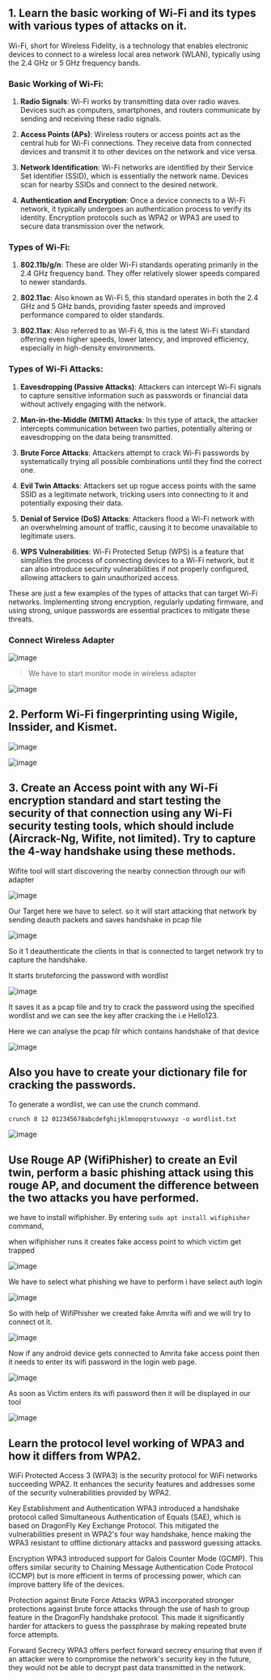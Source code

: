 ## 1. Learn the basic working of Wi-Fi and its types with various types of attacks on it.

Wi-Fi, short for Wireless Fidelity, is a technology that enables electronic devices to connect to a wireless local area network (WLAN), typically using the 2.4 GHz or 5 GHz frequency bands.

### Basic Working of Wi-Fi:

1. **Radio Signals**: Wi-Fi works by transmitting data over radio waves. Devices such as computers, smartphones, and routers communicate by sending and receiving these radio signals.

2. **Access Points (APs)**: Wireless routers or access points act as the central hub for Wi-Fi connections. They receive data from connected devices and transmit it to other devices on the network and vice versa.

3. **Network Identification**: Wi-Fi networks are identified by their Service Set Identifier (SSID), which is essentially the network name. Devices scan for nearby SSIDs and connect to the desired network.

4. **Authentication and Encryption**: Once a device connects to a Wi-Fi network, it typically undergoes an authentication process to verify its identity. Encryption protocols such as WPA2 or WPA3 are used to secure data transmission over the network.

### Types of Wi-Fi:

1. **802.11b/g/n**: These are older Wi-Fi standards operating primarily in the 2.4 GHz frequency band. They offer relatively slower speeds compared to newer standards.

2. **802.11ac**: Also known as Wi-Fi 5, this standard operates in both the 2.4 GHz and 5 GHz bands, providing faster speeds and improved performance compared to older standards.

3. **802.11ax**: Also referred to as Wi-Fi 6, this is the latest Wi-Fi standard offering even higher speeds, lower latency, and improved efficiency, especially in high-density environments.

### Types of Wi-Fi Attacks:

1. **Eavesdropping (Passive Attacks)**: Attackers can intercept Wi-Fi signals to capture sensitive information such as passwords or financial data without actively engaging with the network.

2. **Man-in-the-Middle (MITM) Attacks**: In this type of attack, the attacker intercepts communication between two parties, potentially altering or eavesdropping on the data being transmitted.

3. **Brute Force Attacks**: Attackers attempt to crack Wi-Fi passwords by systematically trying all possible combinations until they find the correct one.

4. **Evil Twin Attacks**: Attackers set up rogue access points with the same SSID as a legitimate network, tricking users into connecting to it and potentially exposing their data.

5. **Denial of Service (DoS) Attacks**: Attackers flood a Wi-Fi network with an overwhelming amount of traffic, causing it to become unavailable to legitimate users.

6. **WPS Vulnerabilities**: Wi-Fi Protected Setup (WPS) is a feature that simplifies the process of connecting devices to a Wi-Fi network, but it can also introduce security vulnerabilities if not properly configured, allowing attackers to gain unauthorized access.

These are just a few examples of the types of attacks that can target Wi-Fi networks. Implementing strong encryption, regularly updating firmware, and using strong, unique passwords are essential practices to mitigate these threats.

### Connect Wireless Adapter

![image](https://github.com/jayshah17/Implementation-of-Cyber-Security-Lab/assets/76842630/9786d970-9b47-4471-aed0-0f40eeffbac7)

> We have to start monitor mode in wireless adapter 

![image](https://github.com/jayshah17/Implementation-of-Cyber-Security-Lab/assets/76842630/20078acb-ab3e-4dc3-8f7e-3de0d769c9fa)



## 2. Perform Wi-Fi fingerprinting using Wigile, Inssider, and Kismet.

![image](https://github.com/jayshah17/Implementation-of-Cyber-Security-Lab/assets/76842630/27845981-74e6-420e-b357-e5477951567d)



![image](https://github.com/jayshah17/Implementation-of-Cyber-Security-Lab/assets/76842630/3a55c7c0-fca8-4fcd-b927-82e93a7887b7)


## 3. Create an Access point with any Wi-Fi encryption standard and start testing the security of that connection using any Wi-Fi security testing tools, which should include (Aircrack-Ng, Wifite, not limited). Try to capture the 4-way handshake using these methods. 

Wifite tool will start discovering the nearby connection through our wifi adapter

![image](https://github.com/jayshah17/Implementation-of-Cyber-Security-Lab/assets/76842630/0f15ae79-80e5-4de5-8f71-839896af0984)

Our Target here we have to select. so it will start attacking that network by sending deauth packets and saves handshake in pcap file 

![image](https://github.com/jayshah17/Implementation-of-Cyber-Security-Lab/assets/76842630/dd255d94-72fb-48cb-b61e-019c1968a3bc)

So it 1 deauthenticate the clients in that is connected to target network try to capture the handshake.

It starts bruteforcing the password with wordlist

![image](https://github.com/jayshah17/Implementation-of-Cyber-Security-Lab/assets/76842630/60ded073-53d8-42f9-aadd-04e7302b3178)

It saves it as a pcap file and try to crack the password using the specified wordlist and we can see the key after cracking the i.e Hello123.

Here we can analyse the pcap filr which contains handshake of that device

![image](https://github.com/jayshah17/Implementation-of-Cyber-Security-Lab/assets/76842630/0d7a81bb-8fb8-4df7-88d3-b108a8542a85)

## Also you have to create your dictionary file for cracking the passwords.

To generate a wordlist, we can use the crunch command.

`crunch 8 12 012345678abcdefghijklmnopqrstuvwxyz -o wordlist.txt`

![image](https://github.com/jayshah17/Implementation-of-Cyber-Security-Lab/assets/76842630/bcfab00d-8ef4-4bc7-ae4a-1f6e24e55ede)

## Use Rouge AP (WifiPhisher) to create an Evil twin, perform a basic phishing attack using this rouge AP, and document the difference between the two attacks you have performed.

we have to install wifiphisher. By entering `sudo apt install wifiphisher` command,

when wifiphisher runs it creates fake access point to which victim get trapped

![image](https://github.com/jayshah17/Implementation-of-Cyber-Security-Lab/assets/76842630/a819a0db-a48e-401c-8dc4-7200cec0805f)

We have to select what phishing we have to perform i have select auth login

![image](https://github.com/jayshah17/Implementation-of-Cyber-Security-Lab/assets/76842630/3a94ddea-ced7-401c-b767-96b6edc11ea8)

So with help of WifiPhisher we created fake Amrita wifi and we will try to connect ot it.

![image](https://github.com/jayshah17/Implementation-of-Cyber-Security-Lab/assets/76842630/3e62f4ed-c99e-4749-b42d-bfb1899b1a3f)

Now if any android device gets connected to Amrita fake access point then it needs to enter its wifi password in the login web page.

![image](https://github.com/jayshah17/Implementation-of-Cyber-Security-Lab/assets/76842630/0c02691c-f253-446a-b231-e96217a40b6f)

As soon as Victim enters its wifi password then it will be displayed in our tool

![image](https://github.com/jayshah17/Implementation-of-Cyber-Security-Lab/assets/76842630/b3e8f9bd-90f6-4bc2-9483-4247c6aeb0ae)

## Learn the protocol level working of WPA3 and how it differs from WPA2.

WiFi Protected Access 3 (WPA3) is the security protocol for WiFi networks succeeding WPA2. It enhances the security features and addresses some of the security vulnerabilities provided by WPA2.

Key Establishment and Authentication WPA3 introduced a handshake protocol called Simultaneous Authentication of Equals (SAE), which is based on DragonFly Key Exchange Protocol. This mitigated the vulnerabilities present in WPA2's four way handshake, hence making the WPA3 resistant to offline dictionary attacks and password guessing attacks.

Encryption WPA3 introduced support for Galois Counter Mode (GCMP). This offers similar security to Chaining Message Authentication Code Protocol (CCMP) but is more efficient in terms of processing power, which can improve battery life of the devices.

Protection against Brute Force Attacks WPA3 incorporated stronger protections against brute force attacks through the use of hash to group feature in the DragonFly handshake protocol. This made it significantly harder for attackers to guess the passphrase by making repeated brute force attempts.

Forward Secrecy WPA3 offers perfect forward secrecy ensuring that even if an attacker were to compromise the network's security key in the future, they would not be able to decrypt past data transmitted in the network.
